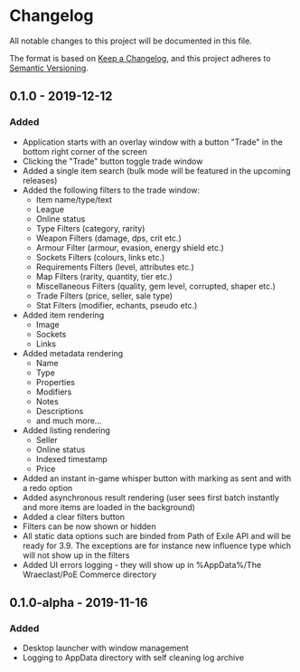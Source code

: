 # Changelog
All notable changes to this project will be documented in this file.

The format is based on [Keep a Changelog](https://keepachangelog.com/en/1.0.0/),
and this project adheres to [Semantic Versioning](https://semver.org/spec/v2.0.0.html).

## 0.1.0 - 2019-12-12
### Added
- Application starts with an overlay window with a button "Trade" in the bottom right corner of the screen
- Clicking the "Trade" button toggle trade window
- Added a single item search (bulk mode will be featured in the upcoming releases)
- Added the following filters to the trade window:
   - Item name/type/text
   - League
   - Online status
   - Type Filters (category, rarity)
   - Weapon Filters (damage, dps, crit etc.)
   - Armour Filter (armour, evasion, energy shield etc.)
   - Sockets Filters (colours, links etc.)
   - Requirements Filters (level, attributes etc.)
   - Map Filters (rarity, quantity, tier etc.)
   - Miscellaneous Filters (quality, gem level, corrupted, shaper etc.)
   - Trade Filters (price, seller, sale type)
   - Stat Filters (modifier, echants, pseudo etc.)
- Added item rendering
   - Image
   - Sockets
   - Links
- Added metadata rendering
   - Name
   - Type
   - Properties
   - Modifiers
   - Notes
   - Descriptions
   - and much more...
- Added listing rendering
   - Seller
   - Online status
   - Indexed timestamp
   - Price
- Added an instant in-game whisper button with marking as sent and with a redo option
- Added asynchronous result rendering (user sees first batch instantly and more items are loaded in the background)
- Added a clear filters button
- Filters can be now shown or hidden
- All static data options such are binded from Path of Exile API and will be ready for 3.9. The exceptions are for instance new influence type which will not show up in the filters
- Added UI errors logging - they will show up in %AppData%/The Wraeclast/PoE Commerce directory

## 0.1.0-alpha - 2019-11-16
### Added
- Desktop launcher with window management
- Logging to AppData directory with self cleaning log archive
